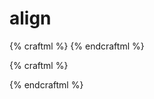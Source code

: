# align

{% craftml %}
<craft name="three">
  <cylinder t="scale(4 2 3) translate(-20 0 0)"></cylinder>
  <cylinder t="translate(20 20 0)"></cylinder>
  <cylinder t="translate(0 40 0)"></cylinder>
</craft>
<three></three>
{% endcraftml %}


{% craftml %}
<craft name="three">
  <cylinder t="scale(4 2 3) translate(-20 0 0)"></cylinder>
  <cylinder t="translate(20 20 0)"></cylinder>
  <cylinder t="translate(0 40 0)"></cylinder>
</craft>

<row spacing="5">
  <three l="alignX(0%)"></three>
  <three l="alignX(50%)"></three>
  <three l="alignX(100%)"></three>
</row>
{% endcraftml %}
